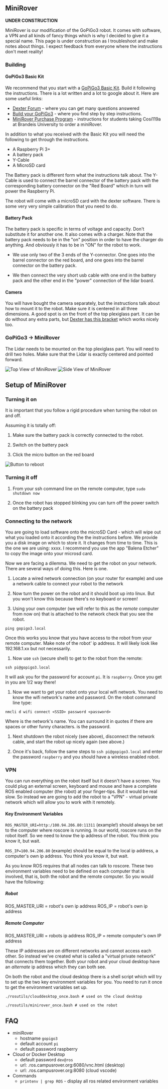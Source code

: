 ## MiniRover

**UNDER CONSTRUCTION**

MiniRover is our modification of the GoPiGo3 robot. It comes with software, a VPN and all kinds of fancy things which is why I decided to give it a special name. This page is under construction as I troubleshoot and make notes about things. I expect feedback from everyone where the instructions don't meet reality!

### Building

#### GoPiGo3 Basic Kit

We recommend that you start with a [GoPiGo3 Basic Kit](https://www.dexterindustries.com/store/gopigo3-base-kit/). Build it following the instructions. There is a lot written and a lot to google about it. Here are some useful links:

* [Dexter Forum](https://www.dexterindustries.com/store/gopigo3-base-kit/) - where you can get many questions answered
* [Build your GoPiGo3](https://edu.workbencheducation.com/cwists/preview/26659x) - where you find step by step instructions.
* [MiniRover Purchase Program](http://cosi119r.s3-website-us-west-2.amazonaws.com/content/background/13_gpg_purchase.md/) - instructions for students taking Cosi119a at Brandeis University to order a miniRover.

In addition to what you received with the Basic Kit you will need the following to get through the instructions.

* A Raspberry Pi 3+
* A battery pack
* Y-Cable
* A MicroSD card

The Battery pack is different form what the instructions talk about. The Y-Cable is used to connect the barrel connector of the battery pack with the corresponding battery connector on the "Red Board" which in turn will power the Raspberry Pi.

The robot will come with a microSD card with the dexter software. There is some very very simple calibration that you need to do.

#### Battery Pack

The battery pack is specific in terms of voltage and capacity. Don't substitute it for another one. It also comes with a charger. Note that the battery pack needs to be in the "on" position in order to have the charger do anything. And obviously it has to be in "ON" for the robot to work.

* We use only two of the 3 ends of the Y-connector. One goes into the barrel connector on the red board, and one goes into the barrel connector on the battery pack. 

* We then connect the very short usb cable with one end in the battery pack and the other end in the "power" connection of the lidar board.

#### Camera

You will have bought the camera separately, but the instructions talk about how to mount it to the robot. Make sure it is centered in all three dimensions. A good spot is on the front of the top plexiglass part. It can be do without any extra parts, but [Dexter has this bracket](https://www.dexterindustries.com/store/camera-distance-sensor-mount/) which works nicely too. 

### GoPiGo3 -> MiniRover

The Lidar needs to be mounted on the top plexiglass part. You will need to drill two holes. Make sure that the Lidar is exactly centered and pointed forward.

![Top View of MiniRover](topview.jpg)
![Side View of MiniRover](sideview.jpg)

## Setup of MiniRover


### Turning it on 

It is important that you follow a rigid procedure when turning the robot on and off. 

Assuming it is totally off:

1. Make sure the battery pack is correctly connected to the robot. 

1. Switch on the battery pack

1. Click the micro button on the red board

![Button to reboot](button.jpg)

### Turning it off

1. From your ssh command line on the remote computer, type `sudo shutdown now`

1. Once the robot has stopped blinking you can turn off the power switch on the battery pack

### Connecting to the network

You are going to load software onto the microSD Card - which will wipe out what you loaded onto it according the the instructions before. We provide you a disk image on which to store it. It changes from time to time. This is the one we are using: xxxx. I recommend you use the app "Balena Etcher" to copy the image onto your microsd card.

Now we are facing a dilemma. We need to get the robot on your network. There are several ways of doing this. Here is one.

1. Locate a wired network connection (on your router for example) and use a network cable to connect your robot to the network

1. Now turn the power on the robot and it should boot up into linux. But you won't know this because there's no keyboard or screen!

1. Using your own computer (we will refer to this as the *remote* computer from now on) that is attached to the network check that you see the robot.

`ping gopigo3.local`

Once this works you know that you have access to the robot from your remote computer. Make note of the robot' ip address. It will likely look like 192.168.1.xx but not necessarily.

1. Now use `ssh` (secure shell) to get to the robot from the remote:

`ssh pi@gopigo3.local`

It will ask you for the password for account `pi`. It is `raspberry`. Once you get in you are 1/2 way there!

1. Now we want to get your robot onto your local wifi network. You need to know the wifi network's name and password. On the robot command line type:

`nmcli d wifi connect <SSID> password <password>`

Where <SSID> is the network's name. You can surround it in quotes if there are spaces or other funny characters. <password> is the password.

1. Next shutdown the robot nicely (see above), disconnect the network cable, and start the robot up nicely again (see above.)

1. Once it's back, follow the same steps to `ssh pi@gopigo3.local` and enter the password `raspberry` and you should have a wireless enabled robot.

### VPN

You can run everything on the robot itself but it doesn't have a screen. You could plug an external screen, keyboard and mouse and have a complete ROS enabled computer (the robot) at your finger-tips. But it would be real slow. So instead we are going to add the robot to a "VPN" - virtual private network which will allow you to work with it remotely.

#### Key Environment Variables

`ROS_MASTER_URI=http:/100.94.206.80:11311` (example!) should always be set to the computer where roscore is running. In our world, roscore runs on the robot itself. So we need to know the ip address of the robot. You think you know it, but wait.

`ROS_IP=100.94.206.80` (example) should be equal to the local ip address, a computer's own ip address. You think you know it, but wait.

As you know ROS requires that all nodes can talk to roscore. These two environment variables need to be defined on each computer that is involved, that is, both the robot and the remote computer. So you would have the following:

##### Robot

ROS_MASTER_URI = robot's own ip address
ROS_IP = robot's own ip address

##### Remote Computer

ROS_MASTER_URI = robots ip address 
ROS_IP = remote computer's own IP address

These IP addresses are on different networks and cannot access each other. So instead we've created what is called a "virtual private network" that connects them together. Both your robot and your cloud desktop have an *alternate* ip address which they can both see.

On both the robot and the cloud desktop there is a shell script which will try to set up the two key environment variables for you. You need to run it once to get the environment variables set up.

`./rosutils/clouddesktop_once.bash # used on the cloud desktop`

`./rosutils/minirover_once.bash # used on the robot`

## FAQ

* miniRover
  * hostname `gopigo3`
  * default account `pi`
  * default password raspberry
* Cloud or Docker Desktop
  * default password `dev@ros`
  * url: <unetid>.ros.campusrover.org:6080/vnc.html (desktop)
  * url: <unetid>.ros.campusrover.org:8080 (cloud vscode)
* Commands
  * `printenv | grep ROS` - display all ros related environment variables
